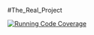 #The_Real_Project

[![Running Code Coverage](https://github.com/thisisDharam/The_Real_Project/actions/workflows/main.yml/badge.svg)](https://github.com/thisisDharam/The_Real_Project/actions/workflows/main.yml)
